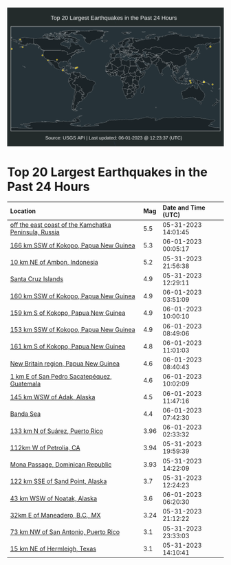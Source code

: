 ![Map](./map.png)

# Top 20 Largest Earthquakes in the Past 24 Hours

| Location | Mag | Date and Time (UTC) |
|:---|:---|:---|
| [off the east coast of the Kamchatka Peninsula, Russia](https://earthquake.usgs.gov/earthquakes/eventpage/us7000k58z) | 5.5 | 05-31-2023 14:01:45 |
| [166 km SSW of Kokopo, Papua New Guinea](https://earthquake.usgs.gov/earthquakes/eventpage/us7000k5eb) | 5.3 | 06-01-2023 00:05:17 |
| [10 km NE of Ambon, Indonesia](https://earthquake.usgs.gov/earthquakes/eventpage/us7000k5db) | 5.2 | 05-31-2023 21:56:38 |
| [Santa Cruz Islands](https://earthquake.usgs.gov/earthquakes/eventpage/us7000k58s) | 4.9 | 05-31-2023 12:29:11 |
| [160 km SSW of Kokopo, Papua New Guinea](https://earthquake.usgs.gov/earthquakes/eventpage/us7000k5f5) | 4.9 | 06-01-2023 03:51:09 |
| [159 km S of Kokopo, Papua New Guinea](https://earthquake.usgs.gov/earthquakes/eventpage/us7000k5gj) | 4.9 | 06-01-2023 10:00:10 |
| [153 km SSW of Kokopo, Papua New Guinea](https://earthquake.usgs.gov/earthquakes/eventpage/us7000k5g9) | 4.9 | 06-01-2023 08:49:06 |
| [161 km S of Kokopo, Papua New Guinea](https://earthquake.usgs.gov/earthquakes/eventpage/us7000k5gr) | 4.8 | 06-01-2023 11:01:03 |
| [New Britain region, Papua New Guinea](https://earthquake.usgs.gov/earthquakes/eventpage/us7000k5g7) | 4.6 | 06-01-2023 08:40:43 |
| [1 km E of San Pedro Sacatepéquez, Guatemala](https://earthquake.usgs.gov/earthquakes/eventpage/us7000k5gi) | 4.6 | 06-01-2023 10:02:09 |
| [145 km WSW of Adak, Alaska](https://earthquake.usgs.gov/earthquakes/eventpage/us7000k5h3) | 4.5 | 06-01-2023 11:47:16 |
| [Banda Sea](https://earthquake.usgs.gov/earthquakes/eventpage/us7000k5g4) | 4.4 | 06-01-2023 07:42:30 |
| [133 km N of Suárez, Puerto Rico](https://earthquake.usgs.gov/earthquakes/eventpage/pr2023152000) | 3.96 | 06-01-2023 02:33:32 |
| [112km W of Petrolia, CA](https://earthquake.usgs.gov/earthquakes/eventpage/nc73894796) | 3.94 | 05-31-2023 19:59:39 |
| [Mona Passage, Dominican Republic](https://earthquake.usgs.gov/earthquakes/eventpage/pr2023151001) | 3.93 | 05-31-2023 14:22:09 |
| [122 km SSE of Sand Point, Alaska](https://earthquake.usgs.gov/earthquakes/eventpage/us7000k59n) | 3.7 | 05-31-2023 12:24:23 |
| [43 km WSW of Noatak, Alaska](https://earthquake.usgs.gov/earthquakes/eventpage/ak0236zhdpbs) | 3.6 | 06-01-2023 06:20:30 |
| [32km E of Maneadero, B.C., MX](https://earthquake.usgs.gov/earthquakes/eventpage/ci40239231) | 3.24 | 05-31-2023 21:12:22 |
| [73 km NW of San Antonio, Puerto Rico](https://earthquake.usgs.gov/earthquakes/eventpage/pr71411908) | 3.1 | 05-31-2023 23:33:03 |
| [15 km NE of Hermleigh, Texas](https://earthquake.usgs.gov/earthquakes/eventpage/tx2023kpdn) | 3.1 | 05-31-2023 14:10:41 |
